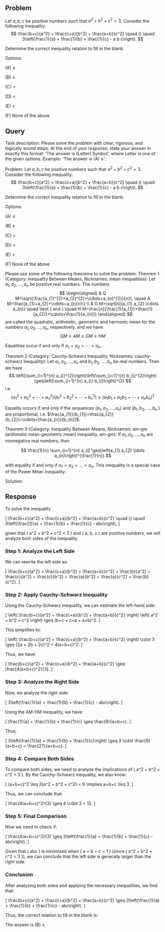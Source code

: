 ## Problem

Let $a, b, c$ be positive numbers such that $a^2 + b^2 + c^2 = 3$. Consider the following inequality:
$$
\frac{b+c}{a^2} + \frac{c+a}{b^2} + \frac{a+b}{c^2} \quad () \quad 3\left(\frac{1}{a} + \frac{1}{b} + \frac{1}{c} - a b c\right).
$$

Determine the correct inequality relation to fill in the blank.

Options:

(A) $\leq$ 

(B) $\geq$

(C) $=$ 

(D) $<$

(E) $>$

(F) None of the above

## Query

Task description: Please solve the problem with clear, rigorous, and logically sound steps. At the end of your response, state your answer in exactly this format: 'The answer is (Letter) Symbol', where Letter is one of the given options. Example: 'The answer is (A) $\leq$'.

Problem: Let $a, b, c$ be positive numbers such that $a^2 + b^2 + c^2 = 3$. Consider the following inequality:
$$
\frac{b+c}{a^2} + \frac{c+a}{b^2} + \frac{a+b}{c^2} \quad () \quad 3\left(\frac{1}{a} + \frac{1}{b} + \frac{1}{c} - a b c\right).
$$

Determine the correct inequality relation to fill in the blank.

Options:

(A) $\leq$ 

(B) $\geq$

(C) $=$ 

(D) $<$

(E) $>$

(F) None of the above

Please use some of the following theorems to solve the problem:
Theorem 1 (Category: Inequality Between Means, Nicknames: mean inequalities): Let $a_{1}, a_{2}, \ldots, a_{n}$ be positive real numbers. The numbers
$$
\begin{aligned}
& Q M=\sqrt{\frac{a_{1}^{2}+a_{2}^{2}+\cdots+a_{n}^{2}}{n}}, \quad A M=\frac{a_{1}+a_{2}+\cdots+a_{n}}{n} \\
& G M=\sqrt[n]{a_{1} a_{2} \cdots a_{n}} \quad \text { and } \quad H M=\frac{n}{\frac{1}{a_{1}}+\frac{1}{a_{2}}+\cdots+\frac{1}{a_{n}}}
\end{aligned}
$$
are called the quadratic, arithmetic, geometric and harmonic mean for the numbers $a_{1}, a_{2}, \ldots, a_{n}$, respectively, and we have
$$
Q M \geq A M \geq G M \geq H M
$$

Equalities occur if and only if $a_{1}=a_{2}=\cdots=a_{n}$.

Theorem 2 (Category: Cauchy-Schwarz Inequality, Nicknames: cauchy-schwarz inequality): Let $a_{1}, a_{2}, \ldots, a_{n}$ and $b_{1}, b_{2}$, $\ldots, b_{n}$ be real numbers. Then we have
$$
\left(\sum_{i=1}^{n} a_{i}^{2}\right)\left(\sum_{i=1}^{n} b_{i}^{2}\right) \geq\left(\sum_{i=1}^{n} a_{i} b_{i}\right)^{2}
$$
i.e.
$$
\left(a_{1}^{2}+a_{2}^{2}+\cdots+a_{n}^{2}\right)\left(b_{1}^{2}+b_{2}^{2}+\cdots+b_{n}^{2}\right) \geq\left(a_{1} b_{1}+a_{2} b_{2}+\cdots+a_{n} b_{n}\right)^{2}
$$

Equality occurs if and only if the sequences $\left(a_{1}, a_{2}, \ldots, a_{n}\right)$ and $\left(b_{1}, b_{2}\right.$, $\ldots, b_{n}$ ) are proportional, i.e. $\frac{a_{1}}{b_{1}}=\frac{a_{2}}{b_{2}}=\cdots=\frac{a_{n}}{b_{n}}$.

Theorem 3 (Category: Inequality Between Means, Nicknames: am-gm (arithmetic mean-geometric mean) inequality, am-gm): If $a_{1}, a_{2}, \ldots, a_{n}$ are nonnegative real numbers, then

$$
\frac{1}{n} \sum_{i=1}^{n} a_{i} \geq\left(a_{1} a_{2} \ldots a_{n}\right)^{\frac{1}{n}}
$$

with equality if and only if $a_{1}=a_{2}=\ldots=a_{n}$. This inequality is a special case of the Power Mean Inequality.

Solution:

## Response

To solve the inequality 

\[
\frac{b+c}{a^2} + \frac{c+a}{b^2} + \frac{a+b}{c^2} \quad () \quad 3\left(\frac{1}{a} + \frac{1}{b} + \frac{1}{c} - abc\right),
\]

given that \( a^2 + b^2 + c^2 = 3 \) and \( a, b, c \) are positive numbers, we will analyze both sides of the inequality.

### Step 1: Analyze the Left Side

We can rewrite the left side as:

\[
\frac{b+c}{a^2} + \frac{c+a}{b^2} + \frac{a+b}{c^2} = \frac{b}{a^2} + \frac{c}{a^2} + \frac{c}{b^2} + \frac{a}{b^2} + \frac{a}{c^2} + \frac{b}{c^2}.
\]

### Step 2: Apply Cauchy-Schwarz Inequality

Using the Cauchy-Schwarz inequality, we can estimate the left-hand side:

\[
\left( \frac{b+c}{a^2} + \frac{c+a}{b^2} + \frac{a+b}{c^2} \right) \left( a^2 + b^2 + c^2 \right) \geq (b+c + c+a + a+b)^2.
\]

This simplifies to:

\[
\left( \frac{b+c}{a^2} + \frac{c+a}{b^2} + \frac{a+b}{c^2} \right) \cdot 3 \geq (2a + 2b + 2c)^2 = 4(a+b+c)^2.
\]

Thus, we have:

\[
\frac{b+c}{a^2} + \frac{c+a}{b^2} + \frac{a+b}{c^2} \geq \frac{4(a+b+c)^2}{3}.
\]

### Step 3: Analyze the Right Side

Now, we analyze the right side:

\[
3\left(\frac{1}{a} + \frac{1}{b} + \frac{1}{c} - abc\right).
\]

Using the AM-HM inequality, we have:

\[
\frac{1}{a} + \frac{1}{b} + \frac{1}{c} \geq \frac{9}{a+b+c}.
\]

Thus,

\[
3\left(\frac{1}{a} + \frac{1}{b} + \frac{1}{c}\right) \geq 3 \cdot \frac{9}{a+b+c} = \frac{27}{a+b+c}.
\]

### Step 4: Compare Both Sides

To compare both sides, we need to analyze the implications of \( a^2 + b^2 + c^2 = 3 \). By the Cauchy-Schwarz inequality, we also know:

\[
(a+b+c)^2 \leq 3(a^2 + b^2 + c^2) = 9 \implies a+b+c \leq 3.
\]

Thus, we can conclude that:

\[
\frac{4(a+b+c)^2}{3} \geq 4 \cdot 3 = 12.
\]

### Step 5: Final Comparison

Now we need to check if:

\[
\frac{4(a+b+c)^2}{3} \geq 3\left(\frac{1}{a} + \frac{1}{b} + \frac{1}{c} - abc\right).
\]

Given that \( abc \) is minimized when \( a = b = c = 1 \) (since \( a^2 + b^2 + c^2 = 3 \)), we can conclude that the left side is generally larger than the right side.

### Conclusion

After analyzing both sides and applying the necessary inequalities, we find that:

\[
\frac{b+c}{a^2} + \frac{c+a}{b^2} + \frac{a+b}{c^2} \geq 3\left(\frac{1}{a} + \frac{1}{b} + \frac{1}{c} - abc\right).
\]

Thus, the correct relation to fill in the blank is:

The answer is (B) $\geq$.